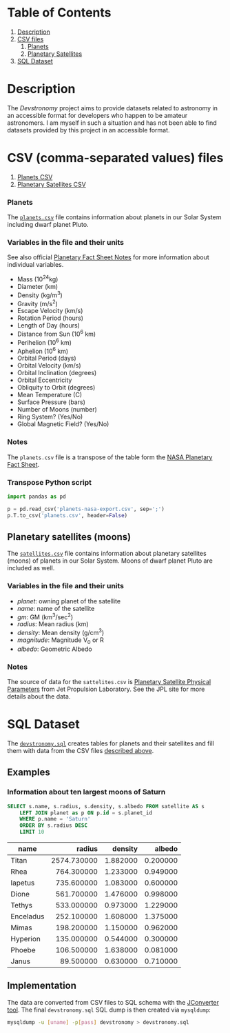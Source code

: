 # Table of Contents
1. [Description](#Description)
2. [CSV files](#csv)
   1. [Planets](#planets)
   2. [Planetary Satellites](#satellites)
3. [SQL Dataset](#sql)


# Description
The _Devstronomy_ project aims to provide datasets related to astronomy in an accessible format for developers who
happen to be amateur astronomers. I am myself in such a situation and has not been able to find datasets provided
by this project in an accessible format.


<a name="csv"></a>
# CSV (comma-separated values) files
<a name="planets"></a>
1. [Planets CSV](#planets)
2. [Planetary Satellites CSV](#satellites)


### Planets

The [`planets.csv`](data/planets.csv) file contains information about planets in our Solar System including dwarf
planet Pluto.

### Variables in the file and their units

See also official [Planetary Fact Sheet Notes](https://nssdc.gsfc.nasa.gov/planetary/factsheet/planetfact_notes.html)
for more information about individual variables.

* Mass (10<sup>24</sup>kg)
* Diameter (km)
* Density (kg/m<sup>3</sup>)
* Gravity (m/s<sup>2</sup>)
* Escape Velocity (km/s)
* Rotation Period (hours)
* Length of Day (hours)
* Distance from Sun (10<sup>6</sup> km)
* Perihelion (10<sup>6</sup> km)
* Aphelion (10<sup>6</sup> km)
* Orbital Period (days)
* Orbital Velocity (km/s)
* Orbital Inclination (degrees)
* Orbital Eccentricity
* Obliquity to Orbit (degrees)
* Mean Temperature (C)
* Surface Pressure (bars)
* Number of Moons (number)
* Ring System? (Yes/No)
* Global Magnetic Field? (Yes/No)

### Notes

The `planets.csv` file is a transpose of the table form the [NASA Planetary Fact Sheet](https://nssdc.gsfc.nasa.gov/planetary/factsheet/).

### Transpose Python script

```python
import pandas as pd

p = pd.read_csv('planets-nasa-export.csv', sep=';')
p.T.to_csv('planets.csv', header=False)
```


<a name="satellites"></a>
## Planetary satellites (moons)

The [`satellites.csv`](data/satellites.csv) file contains information about planetary satellites (moons) of planets in
our Solar System. Moons of dwarf planet Pluto are included as well.

### Variables in the file and their units

* _planet_: owning planet of the satellite
* _name_: name of the satellite
* _gm_: GM (km<sup>3</sup>/sec<sup>2</sup>)
* _radius_: Mean radius (km)
* _density_: Mean density (g/cm<sup>3</sup>)
* _magnitude_: Magnitude V<sub>0</sub> or R
* _albedo_: Geometric Albedo

### Notes

The source of data for the `sattelites.csv` is [Planetary Satellite Physical Parameters](https://ssd.jpl.nasa.gov/?sat_phys_par)
from Jet Propulsion Laboratory. See the JPL site for more details about the data.

<a name="sql"></a>
# SQL Dataset
The [`devstronomy.sql`](data/sql/devstronomy.sql) creates tables for planets and their satellites and fill them with
data from the CSV files [described above](#csv).

## Examples

### Information about ten largest moons of Saturn

```sql
SELECT s.name, s.radius, s.density, s.albedo FROM satellite AS s
    LEFT JOIN planet as p ON p.id = s.planet_id
    WHERE p.name = 'Saturn'
    ORDER BY s.radius DESC
    LIMIT 10
```

| name      | radius      | density  | albedo   |
|-----------|------------:| --------:| --------:|
| Titan     | 2574.730000 | 1.882000 | 0.200000 |
| Rhea      |  764.300000 | 1.233000 | 0.949000 |
| Iapetus   |  735.600000 | 1.083000 | 0.600000 |
| Dione     |  561.700000 | 1.476000 | 0.998000 |
| Tethys    |  533.000000 | 0.973000 | 1.229000 |
| Enceladus |  252.100000 | 1.608000 | 1.375000 |
| Mimas     |  198.200000 | 1.150000 | 0.962000 |
| Hyperion  |  135.000000 | 0.544000 | 0.300000 |
| Phoebe    |  106.500000 | 1.638000 | 0.081000 |
| Janus     |   89.500000 | 0.630000 | 0.710000 |

## Implementation
The data are converted from CSV files to SQL schema with the [JConverter tool](jconverter). The final `devstronomy.sql`
SQL dump is then created via `mysqldump`:

```bash
mysqldump -u [uname] -p[pass] devstronomy > devstronomy.sql
```

